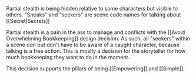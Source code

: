 Partial stealth is being hidden relative to some characters but visible to others. "Sneaks" and "seekers" are scene code names for talking about [[Secret|Secrets]]

Partial stealth is a pain in the ass to manage and conflicts with the [[Avoid Overwhelming Bookkeeping]] design decision. As such, all "seekers" within a scene *can* but don't have to be aware of a caught character, because talking is a free action. This is mostly a decision for the storyteller for how much bookkeeping they want to do in the moment.

This decision supports the pillars of being [[Empowering]] and [[Simple]].